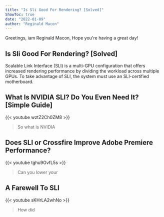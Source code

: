 ```yaml
---
title: "Is Sli Good For Rendering? [Solved]"
ShowToc: true 
date: "2022-01-09"
author: "Reginald Macon" 
---
```


Greetings, iam Reginald Macon, Hope you're having a great day!
## Is Sli Good For Rendering? [Solved]
Scalable Link Interface (SLI) is a multi-GPU configuration that offers increased rendering performance by dividing the workload across multiple GPUs. To take advantage of SLI, the system must use an SLI-certified motherboard.

## What Is NVIDIA SLI? Do You Even Need It? [Simple Guide]
{{< youtube wztZ2Ch0ZM8 >}}
>So what is NVIDIA 

## Does SLI or Crossfire Improve Adobe Premiere Performance?
{{< youtube tghu9GvfL5s >}}
>Can you lower your 

## A Farewell To SLI
{{< youtube sKHrLA2whNo >}}
>How did 

